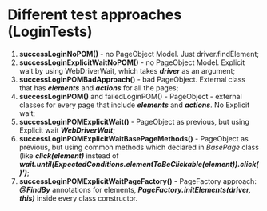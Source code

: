# Different test approaches (LoginTests)
1. **successLoginNoPOM()** - no PageObject Model. Just driver.findElement;
2. **successLoginExplicitWaitNoPOM()** - no PageObject Model. Explicit wait by using WebDriverWait, which takes ***driver*** as an argument;
3. **successLoginPOMBadApproach()** - bad PageObject. External class that has ***elements*** and ***actions*** for all the pages;
4. **successLoginPOM()** and failedLoginPOM() - PageObject - external classes for every page that include ***elements*** and ***actions***. No Explicit wait;
5. **successLoginPOMExplicitWait()** - PageObject as previous, but using Explicit wait ***WebDriverWait***;
6. **successLoginPOMExplicitWaitBasePageMethods()** - PageObject as previous, but using common methods which declared in *BasePage* class (like ***click(element)*** instead of ***wait.until(ExpectedConditions.elementToBeClickable(element)).click()')***;
7. **successLoginPOMExplicitWaitPageFactory()** - PageFactory approach: ***@FindBy*** annotations for elements, ***PageFactory.initElements(driver, this)*** inside every class constructor.
